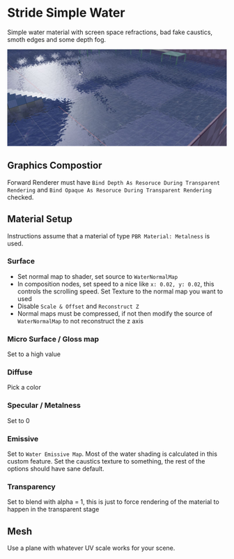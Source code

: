 # Stride Simple Water

Simple water material with screen space refractions, bad fake caustics, smoth edges and some depth fog.

![Screenshot](Screenshot.jpg?raw=true "Screenshot")

## Graphics Compostior

Forward Renderer must have `Bind Depth As Resoruce During Transparent Rendering` and `Bind Opaque As Resoruce During Transparent Rendering` checked.

## Material Setup

Instructions assume that a material of type `PBR Material: Metalness` is used.

### Surface

* Set normal map to shader, set source to `WaterNormalMap`
* In composition nodes, set speed to a nice like `x: 0.02, y: 0.02`, this controls the scrolling speed. Set Texture to the normal map you want to used
* Disable `Scale & Offset` and `Reconstruct Z`
* Normal maps must be compressed, if not then modify the source of `WaterNormalMap` to not reconstruct the z axis

### Micro Surface / Gloss map

Set to a high value

### Diffuse

Pick a color

### Specular / Metalness

Set to 0

### Emissive

Set to `Water Emissive Map`. Most of the water shading is calculated in this custom feature. Set the caustics texture to something, the rest of the options should have sane default.

### Transparency

Set to blend with alpha = 1, this is just to force rendering of the material to happen in the transparent stage

## Mesh

Use a plane with whatever UV scale works for your scene. 
